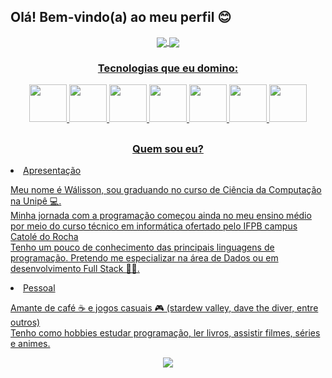 ## Olá! Bem-vindo(a) ao meu perfil 😊
<div align="center">
  <a href="https://www.linkedin.com/in/w%C3%A1lisson-andrey-sales-dutra-2450a1232/">
  <img heigth="180em" align="center" src="https://github-readme-stats.vercel.app/api?username=PennyWASS&show_icons=True&theme=tokyonight&include_all_commits=True&count_private=true&locale=pt-pt&rank_icon=github"/>
  <img heigth="180em" align="center" src="https://github-readme-stats.vercel.app/api/top-langs?username=PennyWASS&layout=compact&langs_count8&theme=tokyonight&size_weight=0.5&count_weight=0.5&custom_title=Linguagens+Mais+Usadas"/>  
</div>
<div align="center">
  <h3>Tecnologias que eu domino:</h3>
      <img width="60px" src="https://cdn.jsdelivr.net/gh/devicons/devicon@latest/icons/html5/html5-plain-wordmark.svg" />
      <img width="60px" src="https://cdn.jsdelivr.net/gh/devicons/devicon@latest/icons/css3/css3-plain-wordmark.svg" />
      <img width="60px" src="https://cdn.jsdelivr.net/gh/devicons/devicon@latest/icons/javascript/javascript-plain.svg" />
      <img width="60px" src="https://cdn.jsdelivr.net/gh/devicons/devicon@latest/icons/python/python-original-wordmark.svg" />
      <img width="60px" src="https://cdn.jsdelivr.net/gh/devicons/devicon@latest/icons/jupyter/jupyter-original-wordmark.svg" />
      <img width="60px" src="https://cdn.jsdelivr.net/gh/devicons/devicon@latest/icons/mysql/mysql-original-wordmark.svg" />
      <img width="60px" src="https://cdn.jsdelivr.net/gh/devicons/devicon@latest/icons/figma/figma-original.svg" />
</div>
    
##
  
  <h3 align="center">Quem sou eu?</h3>
  <div>
    <li>Apresentação</li>
      <p margin-left=50px>
        Meu nome é Wálisson, sou graduando no curso de Ciência da Computação na Unipê 💻. <br>
        Minha jornada com a programação começou ainda no meu ensino médio por meio do curso técnico em informática ofertado pelo IFPB campus Catolé do Rocha <br>
        Tenho um pouco de conhecimento das principais linguagens de programação. Pretendo me especializar na área de Dados ou em desenvolvimento Full Stack 👨‍💻.
      </p>
    <li>Pessoal</li>
    <p>
      Amante de café ☕ e jogos casuais 🎮 (stardew valley, dave the diver, entre outros) <br>
      Tenho como hobbies estudar programação, ler livros, assistir filmes, séries e animes.
    </p>
  </div>

  <div align="center">
    <img align="center" src="https://i.pinimg.com/originals/e5/bd/3a/e5bd3a2f2cf2f6f4dad0f531b92564be.gif"/>
  </div>

    
</div>

##
